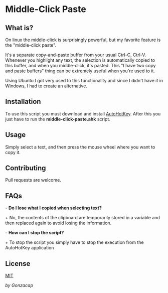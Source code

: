 # Middle-Click Paste

## What is?

On linux the middle-click is surprisingly powerful, but my favorite feature is the "middle-click paste".

It's a separate copy-and-paste buffer from your usual Ctrl-C, Ctrl-V. Whenever you highlight any text, the selection is automatically copied to this buffer, and when you middle-click, it's pasted. This "I have two copy and paste buffers" thing can be extremely useful when you're used to it.

Using Ubuntu I got very used to this functionality and since I didn't have it in Windows, I had to create an alternative.

## Installation

To use this script you must download and install [AutoHotKey](https://www.autohotkey.com/). After this you just have to run the **middle-click-paste.ahk** script.

## Usage

Simply select a text, and then press the mouse wheel where you want to copy it.

## Contributing

Pull requests are welcome.

## FAQs

\- **Do I lose what I copied when selecting text?**

\+ No, the contents of the clipboard are temporarily stored in a variable and then replaced again to avoid losing the information.

\- **How can I stop the script?**

\+ To stop the script you simply have to stop the execution from the AutoHotKey application

## License

[MIT](https://choosealicense.com/licenses/mit/)

_by Gonzacap_
